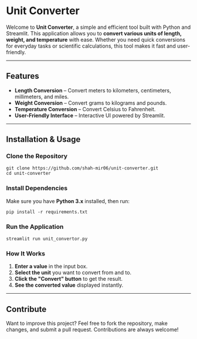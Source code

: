 # Unit Converter  

Welcome to **Unit Converter**, a simple and efficient tool built with Python and Streamlit. This application allows you to **convert various units of length, weight, and temperature** with ease. Whether you need quick conversions for everyday tasks or scientific calculations, this tool makes it fast and user-friendly.  

---

## Features  

- **Length Conversion** – Convert meters to kilometers, centimeters, millimeters, and miles.  
- **Weight Conversion** – Convert grams to kilograms and pounds.  
- **Temperature Conversion** – Convert Celsius to Fahrenheit.  
- **User-Friendly Interface** – Interactive UI powered by Streamlit.  

---

## Installation & Usage  

### Clone the Repository  
```
git clone https://github.com/shah-mir06/unit-converter.git
cd unit-converter
```

### Install Dependencies  
Make sure you have **Python 3.x** installed, then run:  
```
pip install -r requirements.txt
```

### Run the Application  
```
streamlit run unit_convertor.py
```

### How It Works  
1. **Enter a value** in the input box.  
2. **Select the unit** you want to convert from and to.  
3. **Click the "Convert" button** to get the result.  
4. **See the converted value** displayed instantly.  

---

## Contribute  

Want to improve this project? Feel free to fork the repository, make changes, and submit a pull request. Contributions are always welcome!  
